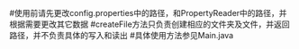 #使用前请先更改config.properties中的路径，和PropertyReader中的路径，并根据需要更改其它数据
#createFile方法只负责创建相应的文件夹及文件，并返回路径，并不负责具体的写入和读出
#具体使用方法参见Main.java